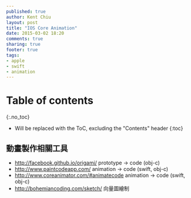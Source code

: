 ```yaml
---
published: true
author: Kent Chiu
layout: post
title: "IOS Core Animation"
date: 2015-03-02 18:20
comments: true
sharing: true
footer: true
tags: 
- apple
- swift
- animation
---
```



# Table of contents
{:.no_toc}

* Will be replaced with the ToC, excluding the "Contents" header
{:toc}



## 動畫製作相關工具
- http://facebook.github.io/origami/ prototype -> code (obj-c)
- http://www.paintcodeapp.com/  animation -> code (swift, obj-c)
- http://www.coreanimator.com/#animatecode  animation -> code (swift, obj-c)
- http://bohemiancoding.com/sketch/  向量圖繪制